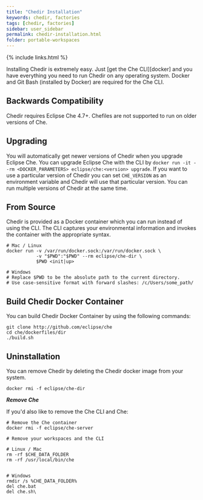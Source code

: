 ```yaml
---
title: "Chedir Installation"
keywords: chedir, factories
tags: [chedir, factories]
sidebar: user_sidebar
permalink: chedir-installation.html
folder: portable-workspaces
---
```


{% include links.html %}

Installing Chedir is extremely easy. Just [get the Che CLI][docker] and you have everything you need to run Chedir on any operating system. Docker and Git Bash (installed by Docker) are required for the Che CLI.

## Backwards Compatibility  
Chedir requires Eclipse Che 4.7+. Chefiles are not supported to run on older versions of Che.

## Upgrading  
You will automatically get newer versions of Chedir when you upgrade Eclipse Che. You can upgrade Eclipse Che with the CLI by `docker run -it --rm <DOCKER_PARAMETERS> eclipse/che:<version> upgrade`. If you want to use a particular version of Chedir you can set `CHE_VERSION` as an environment variable and Chedir will use that particular version. You can run multiple versions of Chedir at the same time.

## From Source  
Chedir is provided as a Docker container which you can run instead of using the CLI. The CLI captures your environmental information and invokes the container with the appropriate syntax.

```shell  
# Mac / Linux
docker run -v /var/run/docker.sock:/var/run/docker.sock \
           -v "$PWD":"$PWD" --rm eclipse/che-dir \
           $PWD <init|up>

# Windows
# Replace $PWD to be the absolute path to the current directory.
# Use case-sensitive format with forward slashes: /c/Users/some_path/
```


## Build Chedir Docker Container

You can build Chedir Docker Container by using the following commands:
```shell  
git clone http://github.com/eclipse/che
cd che/dockerfiles/dir
./build.sh
```

## Uninstallation  

You can remove Chedir by deleting the Chedir docker image from your system.

```shell  
docker rmi -f eclipse/che-dir
```

***Remove Che***

If you'd also like to remove the Che CLI and Che:

```shell  
# Remove the Che container
docker rmi -f eclipse/che-server

# Remove your workspaces and the CLI

# Linux / Mac
rm -rf $CHE_DATA_FOLDER
rm -rf /usr/local/bin/che


# Windows
rmdir /s %CHE_DATA_FOLDER%
del che.bat
del che.sh\
```
